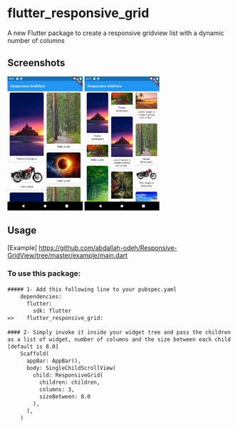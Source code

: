 # flutter_responsive_grid

A new Flutter package to create a responsive gridview list with a dynamic number of columns

## Screenshots

<img src="ss1.png" height="300em"/> <img src="ss2.png" height="300em"/>

## Usage

[Example] https://github.com/abdallah-odeh/Responsive-GridView/tree/master/example/main.dart

### To use this package:

    ##### 1- Add this following line to your pubspec.yaml
        dependencies:
          flutter:
            sdk: flutter
    =>    flutter_responsive_grid:

    #### 2- Simply invoke it inside your widget tree and pass the children as a list of widget, number of columns and the size between each child [default is 8.0]
        Scaffold(
          appBar: AppBar(),
          body: SingleChildScrollView(
            child: ResponsiveGrid(
              children: children,
              columns: 3,
              sizeBetween: 8.0
            ),
          ),
        )
